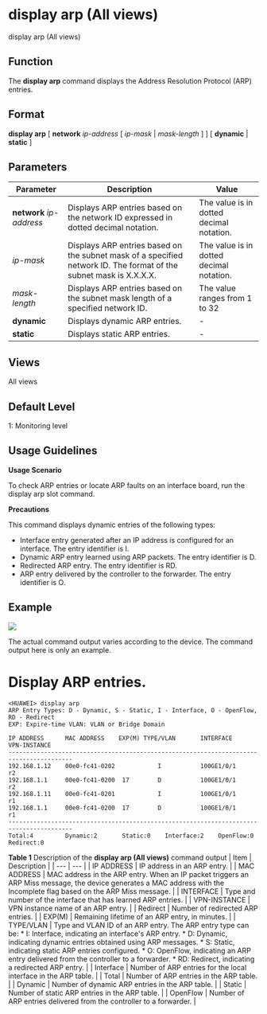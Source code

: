 display arp (All views)
=======================

display arp (All views)

Function
--------



The **display arp** command displays the Address Resolution Protocol (ARP) entries.




Format
------

**display arp** [ **network** *ip-address* [ *ip-mask* | *mask-length* ] ] [ **dynamic** | **static** ]


Parameters
----------

| Parameter | Description | Value |
| --- | --- | --- |
| **network** *ip-address* | Displays ARP entries based on the network ID expressed in dotted decimal notation. | The value is in dotted decimal notation. |
| *ip-mask* | Displays ARP entries based on the subnet mask of a specified network ID. The format of the subnet mask is X.X.X.X. | The value is in dotted decimal notation. |
| *mask-length* | Displays ARP entries based on the subnet mask length of a specified network ID. | The value ranges from 1 to 32 |
| **dynamic** | Displays dynamic ARP entries. | - |
| **static** | Displays static ARP entries. | - |



Views
-----

All views


Default Level
-------------

1: Monitoring level


Usage Guidelines
----------------

**Usage Scenario**



To check ARP entries or locate ARP faults on an interface board, run the display arp slot command.



**Precautions**

This command displays dynamic entries of the following types:

* Interface entry generated after an IP address is configured for an interface. The entry identifier is I.
* Dynamic ARP entry learned using ARP packets. The entry identifier is D.
* Redirected ARP entry. The entry identifier is RD.
* ARP entry delivered by the controller to the forwarder. The entry identifier is O.


Example
-------

![](../public_sys-resources/note_3.0-en-us.png) 

The actual command output varies according to the device. The command output here is only an example.


# Display ARP entries.
```
<HUAWEI> display arp
ARP Entry Types: D - Dynamic, S - Static, I - Interface, O - OpenFlow, RD - Redirect
EXP: Expire-time VLAN: VLAN or Bridge Domain

IP ADDRESS      MAC ADDRESS    EXP(M) TYPE/VLAN       INTERFACE        VPN-INSTANCE
----------------------------------------------------------------------------------------
192.168.1.12    00e0-fc41-0202            I           100GE1/0/1       r2
192.168.1.1     00e0-fc41-0200  17        D           100GE1/0/1       r2
192.168.1.11    00e0-fc41-0201            I           100GE1/0/1       r1
192.168.1.1     00e0-fc41-0200  17        D           100GE1/0/1       r1
----------------------------------------------------------------------------------------
Total:4         Dynamic:2       Static:0    Interface:2    OpenFlow:0
Redirect:0

```

**Table 1** Description of the **display arp (All views)** command output
| Item | Description |
| --- | --- |
| IP ADDRESS | IP address in an ARP entry. |
| MAC ADDRESS | MAC address in the ARP entry. When an IP packet triggers an ARP Miss message, the device generates a MAC address with the Incomplete flag based on the ARP Miss message. |
| INTERFACE | Type and number of the interface that has learned ARP entries. |
| VPN-INSTANCE | VPN instance name of an ARP entry. |
| Redirect | Number of redirected ARP entries. |
| EXP(M) | Remaining lifetime of an ARP entry, in minutes. |
| TYPE/VLAN | Type and VLAN ID of an ARP entry. The ARP entry type can be:   * I: Interface, indicating an interface's ARP entry. * D: Dynamic, indicating dynamic entries obtained using ARP messages. * S: Static, indicating static ARP entries configured. * O: OpenFlow, indicating an ARP entry delivered from the controller to a forwarder. * RD: Redirect, indicating a redirected ARP entry. |
| Interface | Number of ARP entries for the local interface in the ARP table. |
| Total | Number of ARP entries in the ARP table. |
| Dynamic | Number of dynamic ARP entries in the ARP table. |
| Static | Number of static ARP entries in the ARP table. |
| OpenFlow | Number of ARP entries delivered from the controller to a forwarder. |
